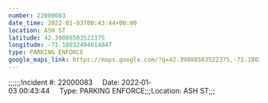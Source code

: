 ```yaml
---
number: 22000083
date_time: 2022-01-03T00:43:44+00:00
location: ASH ST
latitude: 42.39088503522375
longitude: -71.18032494614847
type: PARKING ENFORCE
google_maps_link: https://maps.google.com/?q=42.39088503522375,-71.18032494614847
---
```


;;;;;;Incident #: 22000083     Date: 2022‐01‐03 00:43:44     Type: PARKING ENFORCE;;;Location: ASH ST;;;
